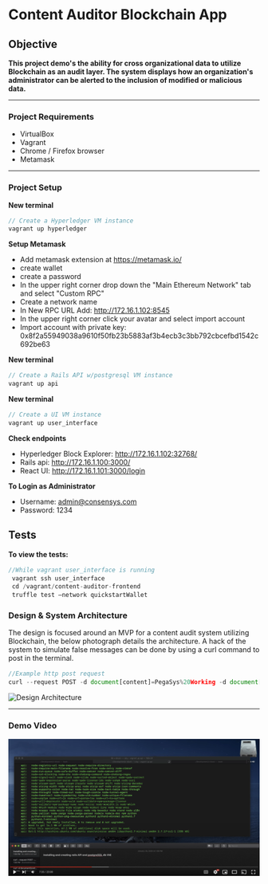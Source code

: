 # Content Auditor Blockchain App

## Objective
**This project demo's the ability for cross organizational data to utilize Blockchain as an audit layer. The system displays how an organization's administrator can be alerted to the inclusion of modified or malicious data.**

---
### Project Requirements
- VirtualBox
- Vagrant
- Chrome / Firefox browser
- Metamask


---
### Project Setup


**New terminal**

``` javascript
// Create a Hyperledger VM instance
vagrant up hyperledger
```

**Setup Metamask**
- Add metamask extension at https://metamask.io/
- create wallet
- create a password
- In the upper right corner drop down the "Main Ethereum Network" tab and select "Custom RPC"
- Create a network name
- In New RPC URL Add: http://172.16.1.102:8545
- In the upper right corner click your avatar and select import account
- Import account with private key: 0x8f2a55949038a9610f50fb23b5883af3b4ecb3c3bb792cbcefbd1542c692be63

**New terminal**
``` javascript
// Create a Rails API w/postgresql VM instance
vagrant up api
```

**New terminal**
``` javascript
// Create a UI VM instance
vagrant up user_interface
```


**Check endpoints** 
- Hyperledger Block Explorer: http://172.16.1.102:32768/
- Rails api: http://172.16.1.100:3000/
- React UI: http://172.16.1.101:3000/login

**To Login as Administrator** 
- Username: admin@consensys.com
- Password: 1234

## Tests
**To view the tests:**
``` javascript
//While vagrant user_interface is running
 vagrant ssh user_interface
 cd /vagrant/content-auditor-frontend
 truffle test —network quickstartWallet
```

### Design & System Architecture

The design is focused around an MVP for a content audit system utilizing Blockchain, the below photograph details the architecture. A hack of the system to simulate false messages can be done by using a curl command to post in the terminal.

```javascript
//Example http post request
curl --request POST -d document[content]=PegaSys%20Working -d document[hashedmessage]=0xb9cca56a720f2beee61f2e744ab3d20a95772a4315d18c5eee251a465f078012 -d document[user_id]=2 "http://172.16.1.100:3000/api/v1/documents"
```


![Design Architecture](https://i.imgur.com/B17YlKU.png)


---
### Demo Video
[![image alt text](https://github.com/MarcusWordlaw/content-auditor/blob/master/content_thumbnail.png?raw=true)](https://www.youtube.com/watch?v=BuybuhrbyTc "Content Demo")
